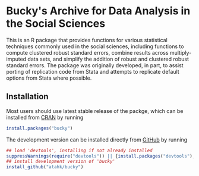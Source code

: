 # Bucky's Archive for Data Analysis in the Social Sciences

This is an R package that provides functions for various statistical techniques commonly used in the social sciences, including functions to compute clustered robust standard errors, combine results across multiply-imputed data sets, and simplify the addition of robust and clustered robust standard errors. The package was originally developed, in part, to assist porting of replication code from Stata and attempts to replicate default options from Stata where possible.

## Installation

Most users should use latest stable release of the packge, which can be installed from [CRAN](https://cran.r-project.org/) by running
```R
install.packages("bucky")
```

The development version can be installed directly from [GitHub](https://github.com/atahk/pscl) by running
```R
## load 'devtools', installing if not already installed
suppressWarnings(require("devtools")) || {install.packages("devtools"); library("devtools")}
## install development version of 'bucky'
install_github("atahk/bucky")
```
